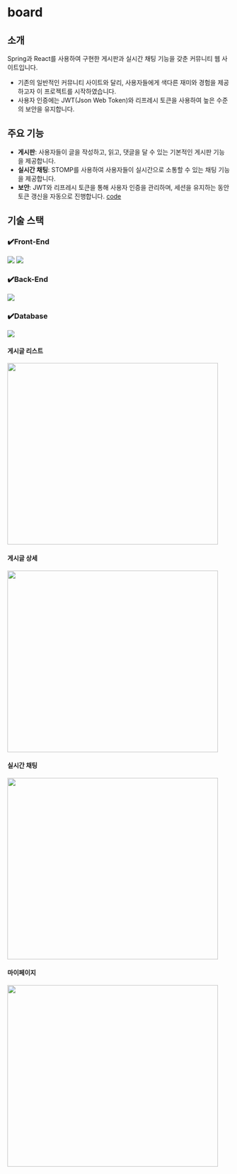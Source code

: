 # board

## 소개

Spring과 React를 사용하여 구현한 게시판과 실시간 채팅 기능을 갖춘 커뮤니티 웹 사이트입니다.

- 기존의 일반적인 커뮤니티 사이트와 달리, 사용자들에게 색다른 재미와 경험을 제공하고자 이 프로젝트를 시작하였습니다.
- 사용자 인증에는 JWT(Json Web Token)와 리프레시 토큰을 사용하여 높은 수준의 보안을 유지합니다.

## 주요 기능

- **게시판**: 사용자들이 글을 작성하고, 읽고, 댓글을 달 수 있는 기본적인 게시판 기능을 제공합니다.
- **실시간 채팅**: STOMP를 사용하여 사용자들이 실시간으로 소통할 수 있는 채팅 기능을 제공합니다.
- **보안**: JWT와 리프레시 토큰을 통해 사용자 인증을 관리하며, 세션을 유지하는 동안 토큰 갱신을 자동으로 진행합니다. [code](https://github.com/namdongyun/board/blob/d905b597a83613060fbbdd241fe2385049c1eb90/src/main/board-react-app/src/axiosInterceptor/api.js#L8-L68)

## 기술 스택

### ✔️Front-End
<img src="https://img.shields.io/badge/React-61DAFB?style=flat-square&logo=React&logoColor=black"/> <img src="https://img.shields.io/badge/MUI-007FFF?style=flat-square&logo=mui&logoColor=white"/>

### ✔️Back-End
<img src="https://img.shields.io/badge/Spring Boot-6DB33F?style=flat-square&logo=springboot&logoColor=white"> 

### ✔️Database
<img src="https://img.shields.io/badge/MariaDB-003545?style=flat-square&logo=mariaDB&logoColor=white"/>

#### 게시글 리스트
<img src="https://github.com/namdongyun/board/assets/77672125/dd325e6e-c28c-403e-a2de-452c23fab0d4" width="476" height="410"/>

#### 게시글 상세
<img src="https://github.com/namdongyun/board/assets/77672125/f02dd7f8-95a0-483d-adea-7c263b4ba053" width="476" height="410"/>

#### 실시간 채팅
<img src="https://github.com/namdongyun/board/assets/77672125/ca26a513-fc0f-45cf-81cc-cb5dd45ef253" width="476" height="410"/>

#### 마이페이지
<img src="https://github.com/namdongyun/board/assets/77672125/6f0e1f62-256a-4cf5-9273-f33e7a856134" width="476" height="410"/>
